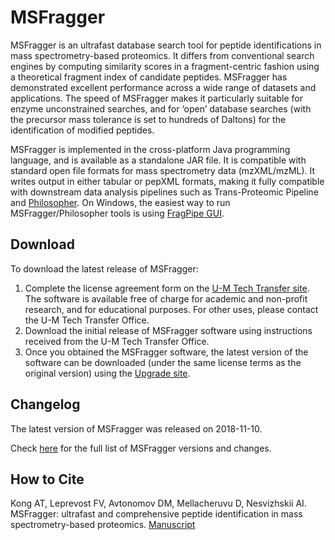 # MSFragger
MSFragger is an ultrafast database search tool for peptide identifications in mass spectrometry-based proteomics.  It differs from conventional search engines by computing similarity scores in a fragment-centric fashion using a theoretical fragment index of candidate peptides. MSFragger has demonstrated excellent performance across a wide range of datasets and applications. The speed of MSFragger makes it particularly suitable for enzyme unconstrained searches, and for ‘open’ database searches (with the precursor mass tolerance is set to hundreds of Daltons) for the identification of modified peptides. 

MSFragger is implemented in the cross-platform Java programming language, and is available as a standalone JAR file. It is compatible with standard open file formats for mass spectrometry data (mzXML/mzML). It writes output in either tabular or pepXML formats, making it fully compatible with downstream data analysis pipelines such as Trans-Proteomic Pipeline and [Philosopher](https://nesvilab.github.io/philosopher/). On Windows, the easiest way to run MSFragger/Philosopher tools is using [FragPipe GUI](https://github.com/Nesvilab/FragPipe).

## Download
To download the latest release of MSFragger:
1.	Complete the license agreement form on the [U-M Tech Transfer site](http://inventions.umich.edu/technologies/7143_msfragger-ultrafast-and-comprehensive-identification-of-peptides-from-tandem-mass-spectra). The software is available free of charge for academic and non-profit research, and for educational purposes. For other uses, please contact the U-M Tech Transfer Office.
2.	Download the initial release of MSFragger software using instructions received from the U-M Tech Transfer Office.
3.	Once you obtained the MSFragger software, the latest version of the software can be downloaded (under the same license terms as the original version) using the [Upgrade site](https://msfragger.arsci.com/upgrader/). 

## Changelog
The latest version of MSFragger was released on 2018-11-10. 

Check [here](CHANGELOG.md) for the full list of MSFragger versions and changes.

## How to Cite
Kong AT, Leprevost FV, Avtonomov DM, Mellacheruvu D, Nesvizhskii AI. MSFragger: ultrafast and comprehensive peptide identification in mass spectrometry-based proteomics. [Manuscript](https://www.nature.com/articles/nmeth.4256) 
